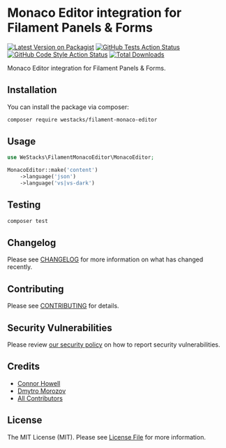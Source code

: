# Monaco Editor integration for Filament Panels & Forms

[![Latest Version on Packagist](https://img.shields.io/packagist/v/westacks/filament-monaco-editor.svg?style=flat-square)](https://packagist.org/packages/westacks/filament-monaco-editor)
[![GitHub Tests Action Status](https://img.shields.io/github/actions/workflow/status/westacks/filament-monaco-editor/run-tests.yml?branch=main&label=tests&style=flat-square)](https://github.com/westacks/filament-monaco-editor/actions?query=workflow%3Arun-tests+branch%3Amain)
[![GitHub Code Style Action Status](https://img.shields.io/github/actions/workflow/status/westacks/filament-monaco-editor/fix-php-code-style-issues.yml?branch=main&label=code%20style&style=flat-square)](https://github.com/westacks/filament-monaco-editor/actions?query=workflow%3A"Fix+PHP+code+style+issues"+branch%3Amain)
[![Total Downloads](https://img.shields.io/packagist/dt/westacks/filament-monaco-editor.svg?style=flat-square)](https://packagist.org/packages/westacks/filament-monaco-editor)



Monaco Editor integration for Filament Panels & Forms.

## Installation

You can install the package via composer:

```bash
composer require westacks/filament-monaco-editor
```

## Usage

```php
use WeStacks\FilamentMonacoEditor\MonacoEditor;

MonacoEditor::make('content')
    ->language('json')
    ->language('vs|vs-dark')
```

## Testing

```bash
composer test
```

## Changelog

Please see [CHANGELOG](CHANGELOG.md) for more information on what has changed recently.

## Contributing

Please see [CONTRIBUTING](.github/CONTRIBUTING.md) for details.

## Security Vulnerabilities

Please review [our security policy](../../security/policy) on how to report security vulnerabilities.

## Credits

- [Connor Howell](https://github.com/ConnorHowell)
- [Dmytro Morozov](https://github.com/punyflash)
- [All Contributors](../../contributors)

## License

The MIT License (MIT). Please see [License File](LICENSE.md) for more information.
